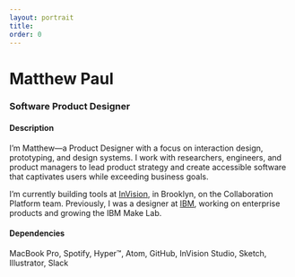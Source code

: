 ```yaml
---
layout: portrait
title:
order: 0
---
```


<h1 class="u-m-trim">Matthew Paul</h1>  

### Software Product Designer

#### Description  

I’m Matthew—a Product Designer with a focus on interaction design, prototyping, and design systems. I work with researchers, engineers, and product managers to lead product strategy and create accessible software that captivates users while exceeding business goals.

I’m currently building tools at [InVision](http://www.invisionapp.com), in Brooklyn, on the Collaboration Platform team. Previously, I was a designer at [IBM](https://www.ibm.com), working on enterprise products and growing the IBM Make Lab.

#### Dependencies

MacBook Pro, Spotify, Hyper™, Atom, GitHub, InVision Studio, Sketch, Illustrator, Slack
